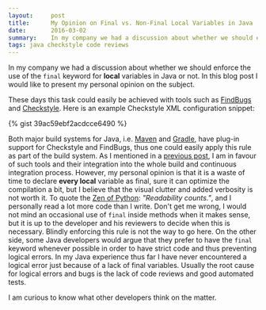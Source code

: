 ```yaml
---
layout:     post
title:      My Opinion on Final vs. Non-Final Local Variables in Java
date:       2016-03-02
summary:    In my company we had a discussion about whether we should enforce the use of the final keyword for local variables in Java or not. In this blog post I would like to present my personal opinion on the subject.
tags: java checkstyle code reviews
---
```


In my company we had a discussion about whether we should enforce the use of the `final` keyword for __local__ variables in Java or not. In this blog post I would like to present my personal opinion on the subject.

These days this task could easily be achieved with tools such as [FindBugs](http://findbugs.sourceforge.net/) and  [Checkstyle](http://checkstyle.sourceforge.net/). Here is an example Checkstyle XML configuration snippet:

{% gist 39ac59ebf2acdcce6490 %}

Both major build systems for Java, i.e. [Maven](https://maven.apache.org/) and [Gradle](http://gradle.org/), have plug-in support for Checkstyle and FindBugs, thus one could easily apply this rule as part of the build system. As I mentioned in a [previous post](http://blog.devng.com/2015/10/01/code-format-validation-nodejs-jsfmt/), I am in favour of such tools and their integration into the whole build and continuous integration process. However, my personal opinion is that it is a waste of time to declare __every local__ variable as final, sure it can optimize the compilation
a bit, but I believe that the visual clutter and added verbosity is not worth it. To quote the [Zen of Python](https://www.python.org/dev/peps/pep-0020/): _"Readability counts."_, and I personally read a lot more code than I write. Don't get me wrong, I would not mind an occasional use of `final` inside methods when it makes sense, but it is up to the developer and his reviewers to decide when this is necessary. Blindly enforcing this rule is not the way to go here. On the other side, some Java developers would argue that they prefer to have the `final` keyword whenever possible in order to have strict code and thus preventing logical errors. In my Java experience thus far I have never encountered a logical error just because of a lack of final variables. Usually the root cause for logical errors and bugs is the lack of code reviews and good automated tests.

I am curious to know what other developers think on the matter.
